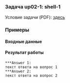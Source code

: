 ### Задача up02-1: shell-1

Условие задачи (PDF):
[здесь](mz02-1.pdf)

### Примеры

#### Входные данные

#### Результат работы

    ***Answer 1:
    текст ответа на вопрос 1
    ***Answer 2:
    текст ответа на вопрос 2
